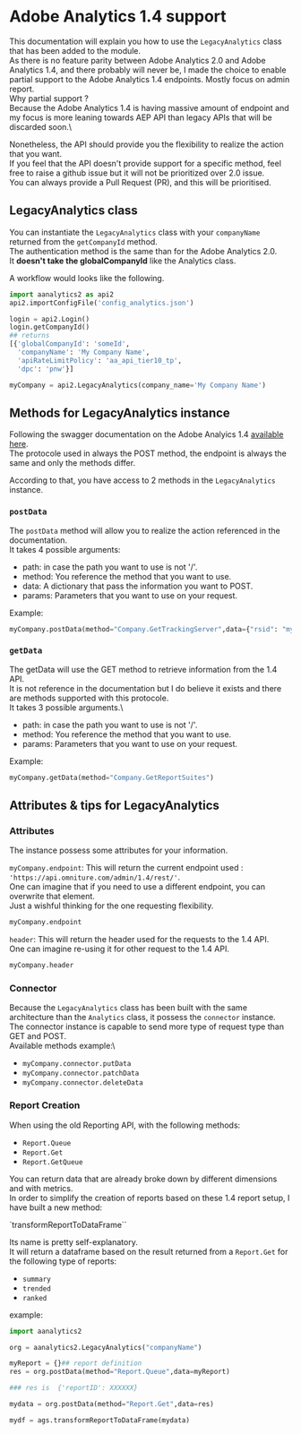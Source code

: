 # Adobe Analytics 1.4 support

This documentation will explain you how to use the `LegacyAnalytics` class that has been added to the module.\
As there is no feature parity between Adobe Analytics 2.0 and Adobe Analytics 1.4, and there probably will never be, I made the choice to enable partial support to the Adobe Analytics 1.4 endpoints. Mostly focus on admin report.\
Why partial support ?\
Because the Adobe Analytics 1.4 is having massive amount of endpoint and my focus is more leaning towards AEP API than legacy APIs that will be discarded soon.\

Nonetheless, the API should provide you the flexibility to realize the action that you want.\
If you feel that the API doesn't provide support for a specific method, feel free to raise a github issue but it will not be prioritized over 2.0 issue.\
You can always provide a Pull Request (PR), and this will be prioritised.

## LegacyAnalytics class

You can instantiate the `LegacyAnalytics` class with your `companyName` returned from the `getCompanyId` method.\
The authentication method is the same than for the Adobe Analytics 2.0.\
It **doesn't take the globalCompanyId** like the Analytics class.

A workflow would looks like the following.

```python
import aanalytics2 as api2
api2.importConfigFile('config_analytics.json')

login = api2.Login()
login.getCompanyId()
## returns
[{'globalCompanyId': 'someId',
  'companyName': 'My Company Name',
  'apiRateLimitPolicy': 'aa_api_tier10_tp',
  'dpc': 'pnw'}]

myCompany = api2.LegacyAnalytics(company_name='My Company Name')
```

## Methods for LegacyAnalytics instance

Following the swagger documentation on the Adobe Analyics 1.4 [available here](https://adobedocs.github.io/analytics-1.4-apis/swagger-docs.html).\
The protocole used in always the POST method, the endpoint is always the same and only the methods differ.

According to that, you have access to 2 methods in the `LegacyAnalytics` instance.

### `postData`

The `postData` method will allow you to realize the action referenced in the documentation.\
It takes 4 possible arguments:

* path: in case the path you want to use is not '/'.
* method: You reference the method that you want to use.
* data: A dictionary that pass the information you want to POST.
* params: Parameters that you want to use on your request.

Example:

```python
myCompany.postData(method="Company.GetTrackingServer",data={"rsid": "myrsid"})
```

### `getData`

The getData will use the GET method to retrieve information from the 1.4 API.\
It is not reference in the documentation but I do believe it exists and there are methods supported with this protocole.\
It takes 3 possible arguments.\

* path: in case the path you want to use is not '/'.
* method: You reference the method that you want to use.
* params: Parameters that you want to use on your request.

Example:

```python
myCompany.getData(method="Company.GetReportSuites")
```

## Attributes & tips for LegacyAnalytics

### Attributes
The instance possess some attributes for your information.

`myCompany.endpoint`: This will return the current endpoint used : `'https://api.omniture.com/admin/1.4/rest/'`.\
One can imagine that if you need to use a different endpoint, you can overwrite that element.\
Just a wishful thinking for the one requesting flexibility.

```python
myCompany.endpoint
```

`header`: This will return the header used for the requests to the 1.4 API.\
One can imagine re-using it for other request to the 1.4 API.

```python
myCompany.header
```

### Connector

Because the `LegacyAnalytics` class has been built with the same architecture than the `Analytics` class, it possess the `connector` instance.\
The connector instance is capable to send more type of request type than GET and POST.\
Available methods example:\
* `myCompany.connector.putData`
* `myCompany.connector.patchData`
* `myCompany.connector.deleteData`

### Report Creation

When using the old Reporting API, with the following methods:

* `Report.Queue`
* `Report.Get`
* `Report.GetQueue`

You can return data that are already broke down by different dimensions and with metrics.\
In order to simplify the creation of reports based on these 1.4 report setup, I have built a new method: 

`transformReportToDataFrame``

Its name is pretty self-explanatory.\
It will return a dataframe based on the result returned from a `Report.Get` for the following type of reports:

* `summary`
* `trended`
* `ranked`


example: 

```py
import aanalytics2

org = aanalytics2.LegacyAnalytics("companyName")

myReport = {}## report definition
res = org.postData(method="Report.Queue",data=myReport)

### res is  {'reportID': XXXXXX}

mydata = org.postData(method="Report.Get",data=res)

mydf = ags.transformReportToDataFrame(mydata)

```